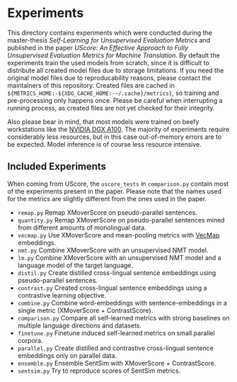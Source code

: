 # Experiments
This directory contains experiments which were conducted during the
master-thesis *Self-Learning for Unsupervised Evaluation Metrics* and published
in the paper *UScore: An Effective Approach to Fully Unsupervised Evaluation
Metrics for Machine Translation*. By default the experiments train the used
models from scratch, since it is difficult to distribute all created model
files due to storage limitations. If you need the original model files due to
reproducability reasons, please contact the maintainers of this repository.
Created files are cached in
`${METRICS_HOME:-${XDG_CACHE_HOME:-~/.cache}/metrics}`, so training and
pre-processing only happens once. Please be careful when interrupting a running
process, as created files are not yet checked for their integrity.

Also please bear in mind, that most models were trained on beefy workstations
like the [NVIDIA DGX A100](https://www.nvidia.com/en-us/data-center/dgx-a100).
The majority of experiments require considerably less resources, but in this
case out-of-memory errors are to be expected. Model inference is of course less
resource intensive.

## Included Experiments
When coming from UScore, the `uscore_tests` in `comparison.py` contain
most of the experiments present in the paper. Please note that the names used
for the metrics are slightly different from the ones used in the paper.

* `remap.py` Remap XMoverScore on pseudo-parallel sentences.
* `quantity.py` Remap XMoverScore on pseudo-parallel sentences mined from different amounts of monolingual data.
* `vecmap.py` Use XMoverScore and mean-pooling metrics with [VecMap](https://github.com/artetxem/vecmap) embeddings.
* `nmt.py` Combine XMoverScore with an unsupervised NMT model.
* `lm.py` Combine XMoverScore with an unsupervised NMT model and a language model of the target language.
* `distil.py` Create distilled cross-lingual sentence embeddings using pseudo-parallel sentences.
* `contrast.py` Created cross-lingual sentence embeddings using a contrastive learning objective.
* `combine.py` Combine word-embeddings with sentence-embeddings in a single metric (XMoverScore + ContrastScore).
* `comparison.py` Compare all self-learned metrics with strong baselines on multiple language directions and datasets.
* `finetune.py` Finetune induced self-learned metrics on small parallel corpora.
* `parallel.py` Create distilled and contrastive cross-lingual sentence embeddings only on parallel data.
* `ensemble.py` Ensemble SentSim with XMoverScore + ContrastScore.
* `sentsim.py` Try to reproduce scores of SentSim metrics.
